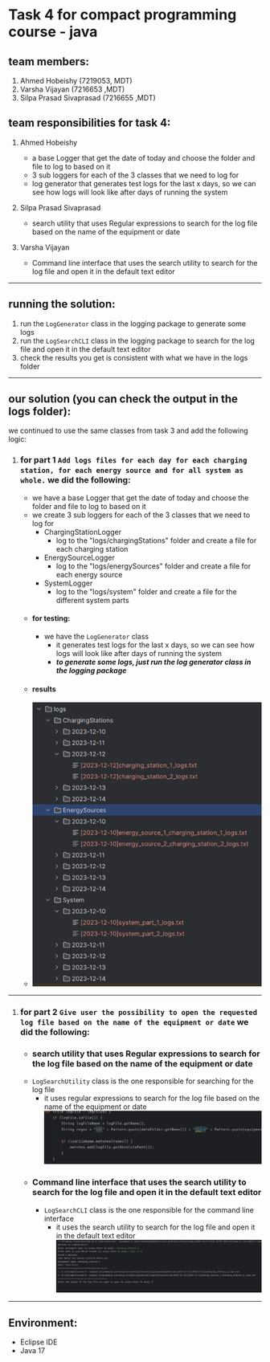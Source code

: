 # Task 4 for compact programming course - java

## team members:

1. Ahmed Hobeishy (7219053, MDT)
2. Varsha Vijayan (7216653 ,MDT)
3. Silpa Prasad Sivaprasad (7216655 ,MDT)

## team responsibilities for task 4:

1. Ahmed Hobeishy
    - a base Logger that get the date of today and choose the folder and file to log to based on it
    - 3 sub loggers for each of the 3 classes that we need to log for
    - log generator that generates test logs for the last x days, so we can see how logs will look like after days of running the system

2. Silpa Prasad Sivaprasad
    - search utility that uses Regular expressions to search for the log file based on the name of the equipment or date
3. Varsha Vijayan
    - Command line interface that uses the search utility to search for the log file and open it in the default text editor

----
## running the solution:
1. run the `LogGenerator` class in the logging package to generate some logs
2. run the `LogSearchCLI` class in the logging package to search for the log file and open it in the default text editor
3. check the results you get is consistent with what we have in the logs folder
-----

## our solution (you can check the output in the logs folder):

we continued to use the same classes from task 3 and add the following logic:

1. ### for part 1 `Add logs files for each day for each charging station, for each energy source and for all system as whole.` we did the following:
    - we have a base Logger that get the date of today and choose the folder and file to log to based on it
    - we create 3 sub loggers for each of the 3 classes that we need to log for
        - ChargingStationLogger
            - log to the "logs/chargingStations" folder and create a file for each charging station
        - EnergySourceLogger
            - log to the "logs/energySources" folder and create a file for each energy source
        - SystemLogger
            - log to the "logs/system" folder and create a file for the different system parts
    - #### for testing:
        - we have the `LogGenerator` class
            - it generates test logs for the last x days, so we can see how logs will look like after days of running
              the
              system
            - **_to generate some logs, just run the log generator class in the logging package_**
    - #### results
    - ![img.png](img.png)

----

1. ### for part 2 `Give user the possibility to open the requested log file based on the name of the equipment or date` we did the following:
    -  ### search utility that uses Regular expressions to search for the log file based on the name of the equipment or date
    - `LogSearchUtility` class is the one responsible for searching for the log file
        - it uses regular expressions to search for the log file based on the name of the equipment or date
          ![img_1.png](img_1.png)
    - ### Command line interface that uses the search utility to search for the log file and open it in the default text editor
        - `LogSearchCLI` class is the one responsible for the command line interface
            - it uses the search utility to search for the log file and open it in the default text editor
              ![img_2.png](img_2.png)
----

## Environment:
- Eclipse IDE
- Java 17
